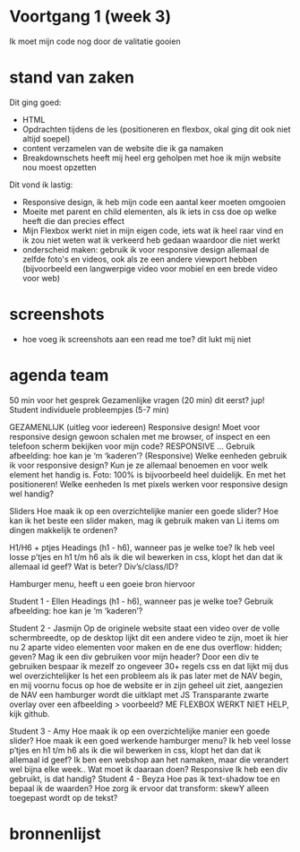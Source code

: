 # Voortgang 1 (week 3)

Ik moet mijn code nog door de valitatie gooien

# stand van zaken
Dit ging goed:
- HTML
- Opdrachten tijdens de les (positioneren en flexbox, okal ging dit ook niet altijd soepel)
- content verzamelen van de website die ik ga namaken
- Breakdownschets heeft mij heel erg geholpen met hoe ik mijn website nou moest opzetten


Dit vond ik lastig:
- Responsive design, ik heb mijn code een aantal keer moeten omgooien
- Moeite met parent en child elementen, als ik iets in css doe op welke heeft die dan precies effect
- Mijn Flexbox werkt niet in mijn eigen code, iets wat ik heel raar vind en ik zou niet weten wat ik verkeerd heb gedaan waardoor die niet werkt
- onderscheid maken: gebruik ik voor responsive design allemaal de zelfde foto's en videos, ook als ze een andere viewport hebben (bijvoorbeeld een langwerpige video voor mobiel en een brede video voor web)

# screenshots
- hoe voeg ik screenshots aan een read me toe? dit lukt mij niet

# agenda team
50 min voor het gesprek
Gezamenlijke vragen (20 min) dit eerst? jup!
Student individuele probleempjes (5-7 min)

GEZAMENLIJK (uitleg voor iedereen)
Responsive design!
Moet voor responsive design gewoon schalen met me browser, of inspect en een telefoon scherm bekijken voor mijn code?
RESPONSIVE …
Gebruik afbeelding: hoe kan je ‘m ‘kaderen’? (Responsive)
Welke eenheden gebruik ik voor responsive design? Kun je ze allemaal benoemen en voor welk element het handig is. Foto: 100% is bijvoorbeeld heel duidelijk. 
En met het positioneren! Welke eenheden
Is met pixels werken voor responsive design wel handig? 

Sliders
Hoe maak ik op een overzichtelijke manier een goede slider?
Hoe kan ik het beste een slider maken, mag ik gebruik maken van Li items om dingen makkelijk te ordenen?

H1/H6 + ptjes
Headings (h1 - h6), wanneer pas je welke toe?
Ik heb veel losse p’tjes en h1 t/m h6 als ik die wil bewerken in css, klopt het dan dat ik allemaal id geef?
Wat is beter? Div’s/class/ID?

Hamburger menu, heeft u een goeie bron hiervoor

Student 1 - Ellen
Headings (h1 - h6), wanneer pas je welke toe?
Gebruik afbeelding: hoe kan je ‘m ‘kaderen’?

Student 2 - Jasmijn
Op de originele website staat een video over de volle schermbreedte, op de desktop lijkt dit een andere video te zijn, moet ik hier nu 2 aparte video elementen voor maken en de ene dus overflow: hidden; geven?
Mag ik een div gebruiken voor mijn header? Door een div te gebruiken bespaar ik mezelf zo ongeveer 30+ regels css en dat lijkt mij dus wel overzichtelijker
Is het een probleem als ik pas later met de NAV begin, en mij voornu focus op hoe de website er in zijn geheel uit ziet, aangezien de NAV een hamburger wordt die uitklapt met JS
Transparante zwarte overlay over een afbeelding > voorbeeld?
ME FLEXBOX WERKT NIET HELP, kijk github.

Student 3 - Amy
Hoe maak ik op een overzichtelijke manier een goede slider?
Hoe maak ik een goed werkende hamburger menu?
Ik heb veel losse p’tjes en h1 t/m h6 als ik die wil bewerken in css, klopt het dan dat ik allemaal id geef?
Ik ben een webshop aan het namaken, maar die verandert wel bijna elke week.. Wat moet ik daaraan doen?
Responsive
Ik heb een div gebruikt, is dat handig?
Student 4 - Beyza
Hoe pas ik text-shadow toe en bepaal ik de waarden?
Hoe zorg ik ervoor dat transform: skewY alleen toegepast wordt op de tekst?

# bronnenlijst



